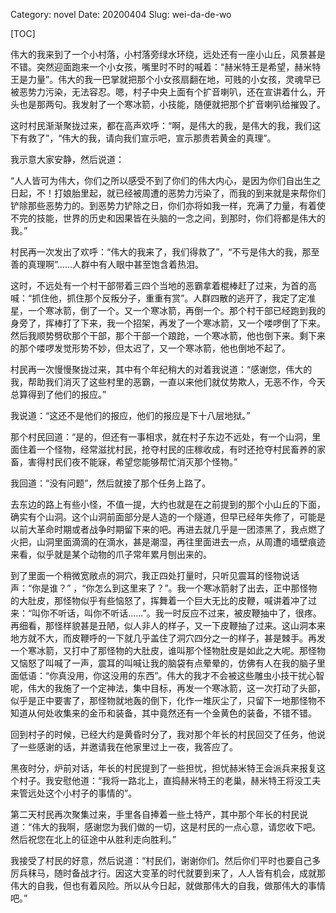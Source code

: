 Category: novel
Date: 20200404
Slug: wei-da-de-wo

[TOC]



伟大的我来到了一个小村落，小村落旁绿水环绕，远处还有一座小山丘，风景甚是不错。突然迎面跑来一个小女孩，嘴里时不时的喊着：“赫米特王是希望，赫米特王是力量”。伟大的我一巴掌就把那个小女孩扇翻在地，可贱的小女孩，灵魂早已被恶势力污染，无法容忍。嗯，村子中央上面有个扩音喇叭，还在宣讲着什么，开头也是那两句。我发射了一个寒冰箭，小技能，随便就把那个扩音喇叭给摧毁了。

这时村民渐渐聚拢过来，都在高声欢呼：“啊，是伟大的我，是伟大的我，我们这下有救了”，“伟大的我，请向我们宣示吧，宣示那贵若黄金的真理”。

我示意大家安静，然后说道：

“人人皆可为伟大，你们之所以感受不到了你们的伟大内心，是因为你们自出生之日起，不！打娘胎里起，就已经被周遭的恶势力污染了，而我的到来就是来帮你们铲除那些恶势力的。到恶势力铲除之日，你们亦将如我一样，充满了力量，有着使不完的技能，世界的历史和因果皆在头脑的一念之间，到那时，你们将都是伟大的我。”

村民再一次发出了欢呼：“伟大的我来了，我们得救了”，“不亏是伟大的我，那至善的真理啊”......人群中有人眼中甚至饱含着热泪。

这时，不远处有一个村干部带着三四个当地的恶霸拿着棍棒赶了过来，为首的高喊：“抓住他，抓住那个反叛分子，重重有赏”。人群四散的逃开了，我定了定准星，一个寒冰箭，倒了一个。又一个寒冰箭，再倒一个。那个村干部已经跑到我的身旁了，挥棒打了下来，我一个招架，再发了一个寒冰箭，又一个喽啰倒了下来。然后我顺势劈砍那个干部，那个干部一个踉跄，一个寒冰箭，他也倒下来。剩下来的那个喽啰发觉形势不妙，但太迟了，又一个寒冰箭，他也倒地不起了。

村民再一次慢慢聚拢过来，其中有个年纪稍大的对着我说道：“感谢您，伟大的我，帮助我们消灭了这些村里的恶霸，一直以来他们就仗势欺人，无恶不作，今天总算得到了他们的报应。”

我说道：“这还不是他们的报应，他们的报应是下十八层地狱。”

那个村民回道：“是的，但还有一事相求，就在村子东边不远处，有一个山洞，里面住着一个怪物，经常滋扰村民，抢夺村民的庄稼收成，有时还抢夺村民畜养的家畜，害得村民们夜不能寐，希望您能够帮忙消灭那个怪物。”

我回道：“没有问题”，然后就接了那个任务上路了。

去东边的路上有些小怪，不值一提，大约也就是在之前提到的那个小山丘的下面，确实有个山洞。这个山洞前面部分是人造的一个隧道，但早已经年失修了，可能是以前大革命时期或者战争时期留下来的吧。再进去就几乎是一团漆黑了，我点燃了火把，山洞里面滴滴的在滴水，甚是潮湿，再往里面进去一点，从周遭的墙壁痕迹来看，似乎就是某个动物的爪子常年累月刨出来的。

到了里面一个稍微宽敞点的洞穴，我正四处打量时，只听见震耳的怪物说话声：“你是谁？” ，“你怎么到这里来了？”。我一个寒冰箭射了出去，正中那怪物的大肚皮，那怪物似乎有些恼怒了，挥舞着一个巨大无比的皮鞭，喊讲着冲了过来：“叫你不听话，叫你不听话......”。我一时反应不过来，被皮鞭抽中了，很疼。再细看，那怪样貌甚是丑陋，似人非人的样子，又一下皮鞭抽了过来。这山洞本来地方就不大，而皮鞭呼的一下就几乎盖住了洞穴四分之一的样子，甚是棘手。再发一个寒冰箭，又打中了那怪物的大肚皮，谁叫那个怪物肚皮是如此之大呢。那怪物又恼怒了叫喊了一声，震耳的叫喊让我的脑袋有点晕晕的，仿佛有人在我的脑子里面低语：“你真没用，你这没用的东西”。伟大的我才不会被这些雕虫小技干扰心智呢，伟大的我施了一个定神法，集中目标，再发一个寒冰箭，这一次打动了头部，似乎是正中要害了，那怪物就地轰的倒下，化作一堆灰尘了，只留下一地那怪物不知道从何处收集来的金币和装备，其中竟然还有一个金黄色的装备，不错不错。

回到村子的时候，已经大约是黄昏时分了，我对那个年长的村民回交了任务，他说了一些感谢的话，并邀请我在他家里过上一夜，我答应了。

黑夜时分，炉前对话，年长的村民提到了一些担忧，担忧赫米特王会派兵来报复这个村子。我安慰他道：“我将一路北上，直捣赫米特王的老巢，赫米特王将没工夫来管远处这个小村子的事情的”。

第二天村民再次聚集过来，手里各自捧着一些土特产，其中那个年长的村民说道：“伟大的我啊，感谢您为我们做的一切，这是村民的一点心意，请您收下吧。然后祝您在北上的征途中从胜利走向胜利。”

我接受了村民的好意，然后说道：“村民们，谢谢你们。然后你们平时也要自己多厉兵秣马，随时备战才行。因这大变革的时代就要到来了，人人皆有机会，成就那伟大的自我，但也有着风险。所以从今日起，就做那伟大的自我，做那伟大的事情吧。”